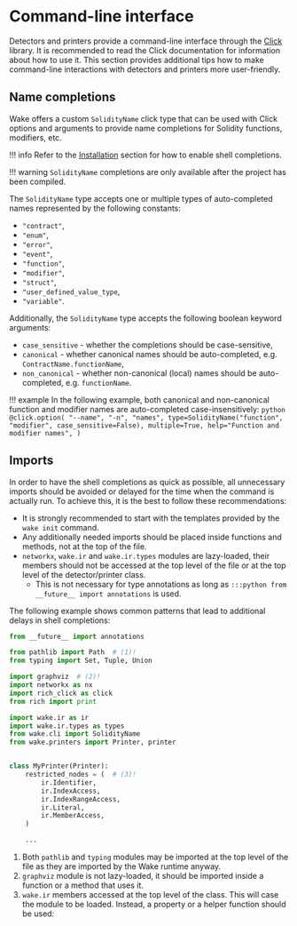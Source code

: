 # Command-line interface

Detectors and printers provide a command-line interface through the [Click](https://click.palletsprojects.com/en/8.1.x/) library.
It is recommended to read the Click documentation for information about how to use it.
This section provides additional tips how to make command-line interactions with detectors and printers more user-friendly.

## Name completions

Wake offers a custom `SolidityName` click type that can be used with Click options and arguments to provide name completions for Solidity functions, modifiers, etc.

!!! info
    Refer to the [Installation](../installation.md) section for how to enable shell completions.

!!! warning
    `SolidityName` completions are only available after the project has been compiled.

The `SolidityName` type accepts one or multiple types of auto-completed names represented by the following constants:

- `"contract"`,
- `"enum"`,
- `"error"`,
- `"event"`,
- `"function"`,
- `"modifier"`,
- `"struct"`,
- `"user_defined_value_type`,
- `"variable"`.

Additionally, the `SolidityName` type accepts the following boolean keyword arguments:

- `case_sensitive` - whether the completions should be case-sensitive,
- `canonical` - whether canonical names should be auto-completed, e.g. `ContractName.functionName`,
- `non_canonical` - whether non-canonical (local) names should be auto-completed, e.g. `functionName`.

!!! example
    In the following example, both canonical and non-canonical function and modifier names are auto-completed case-insensitively:
    ```python
    @click.option(
        "--name",
        "-n",
        "names",
        type=SolidityName("function", "modifier", case_sensitive=False),
        multiple=True,
        help="Function and modifier names",
    )
    ```

## Imports

In order to have the shell completions as quick as possible, all unnecessary imports should be avoided or delayed for the time when the command is actually run.
To achieve this, it is the best to follow these recommendations:

- It is strongly recommended to start with the templates provided by the `wake init` command.
- Any additionally needed imports should be placed inside functions and methods, not at the top of the file.
- `networkx`, `wake.ir` and `wake.ir.types` modules are lazy-loaded, their members should not be accessed at the top level of the file or at the top level of the detector/printer class.
    - This is not necessary for type annotations as long as `:::python from __future__ import annotations` is used.

The following example shows common patterns that lead to additional delays in shell completions:

```python linenums="1" hl_lines="6 18-24"
from __future__ import annotations

from pathlib import Path  # (1)!
from typing import Set, Tuple, Union

import graphviz  # (2)!
import networkx as nx
import rich_click as click
from rich import print

import wake.ir as ir
import wake.ir.types as types
from wake.cli import SolidityName
from wake.printers import Printer, printer


class MyPrinter(Printer):
    restricted_nodes = (  # (3)!
        ir.Identifier,
        ir.IndexAccess,
        ir.IndexRangeAccess,
        ir.Literal,
        ir.MemberAccess,
    )

    ...
```

1. Both `pathlib` and `typing` modules may be imported at the top level of the file as they are imported by the Wake runtime anyway.
2. `graphviz` module is not lazy-loaded, it should be imported inside a function or a method that uses it.
3. `wake.ir` members accessed at the top level of the class. This will case the module to be loaded. Instead, a property or a helper function should be used:
